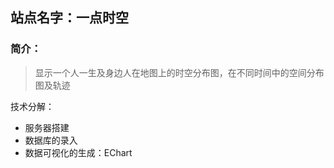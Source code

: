 ## 站点名字：一点时空

### 简介：

> 显示一个人一生及身边人在地图上的时空分布图，在不同时间中的空间分布图及轨迹

技术分解：

- 服务器搭建
- 数据库的录入
- 数据可视化的生成：EChart

